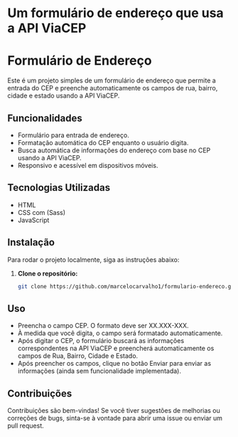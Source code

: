 Um formulário de endereço que usa a API ViaCEP
=======
# Formulário de Endereço

Este é um projeto simples de um formulário de endereço que permite a entrada do CEP e preenche automaticamente os campos de rua, bairro, cidade e estado usando a API ViaCEP.


## Funcionalidades

- Formulário para entrada de endereço.
- Formatação automática do CEP enquanto o usuário digita.
- Busca automática de informações do endereço com base no CEP usando a API ViaCEP.
- Responsivo e acessível em dispositivos móveis.


## Tecnologias Utilizadas

- HTML
- CSS com (Sass)
- JavaScript


## Instalação

Para rodar o projeto localmente, siga as instruções abaixo:

1. **Clone o repositório:**
   ```bash
   git clone https://github.com/marcelocarvalho1/formulario-endereco.git


## Uso

- Preencha o campo CEP. O formato deve ser XX.XXX-XXX.
- À medida que você digita, o campo será formatado automaticamente.
-  Após digitar o CEP, o formulário buscará as informações correspondentes na API ViaCEP e preencherá automaticamente os campos de Rua, Bairro, Cidade e Estado.
- Após preencher os campos, clique no botão Enviar para enviar as informações (ainda sem funcionalidade implementada).


## Contribuições

Contribuições são bem-vindas! Se você tiver sugestões de melhorias ou correções de bugs, sinta-se à vontade para abrir uma issue ou enviar um pull request.


